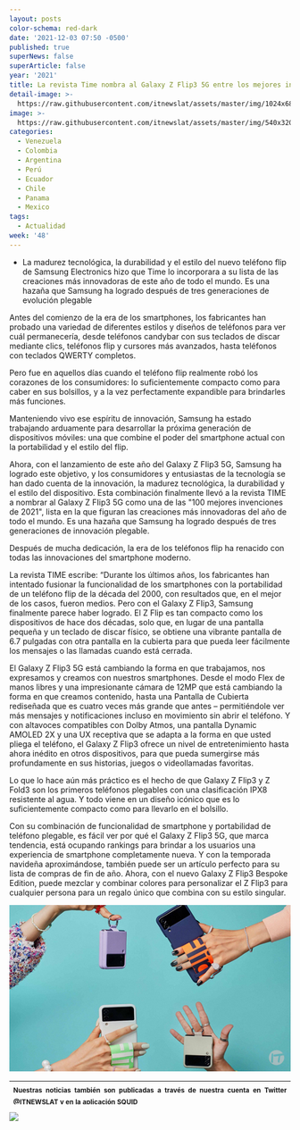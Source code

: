 ```yaml
---
layout: posts
color-schema: red-dark
date: '2021-12-03 07:50 -0500'
published: true
superNews: false
superArticle: false
year: '2021'
title: La revista Time nombra al Galaxy Z Flip3 5G entre los mejores inventos de 2021
detail-image: >-
  https://raw.githubusercontent.com/itnewslat/assets/master/img/1024x680/Galaxy-Flip-Fold-g.jpg
image: >-
  https://raw.githubusercontent.com/itnewslat/assets/master/img/540x320/Galaxy-Flip-Fold-p.jpg
categories:
  - Venezuela
  - Colombia
  - Argentina
  - Perú
  - Ecuador
  - Chile
  - Panama
  - Mexico
tags:
  - Actualidad
week: '48'
---
```

- La madurez tecnológica, la durabilidad y el estilo del nuevo teléfono flip de Samsung Electronics hizo que Time lo incorporara a su lista de las creaciones más innovadoras de este año de todo el mundo.  Es una hazaña que Samsung ha logrado después de tres generaciones de evolución plegable

Antes del comienzo de la era de los smartphones, los fabricantes han probado una variedad de diferentes estilos y diseños de teléfonos para ver cuál permanecería, desde teléfonos candybar con sus teclados de discar mediante clics, teléfonos flip y cursores más avanzados, hasta teléfonos con teclados QWERTY completos.

Pero fue en aquellos días cuando el teléfono flip realmente robó los corazones de los consumidores: lo suficientemente compacto como para caber en sus bolsillos, y a la vez perfectamente expandible para brindarles más funciones.

Manteniendo vivo ese espíritu de innovación, Samsung ha estado trabajando arduamente para desarrollar la próxima generación de dispositivos móviles: una que combine el poder del smartphone actual con la portabilidad y el estilo del flip.

Ahora, con el lanzamiento de este año del Galaxy Z FIip3 5G, Samsung ha logrado este objetivo, y los consumidores y entusiastas de la tecnología se han dado cuenta de la innovación, la madurez tecnológica, la durabilidad y el estilo del dispositivo. Esta combinación finalmente llevó a la revista TIME a nombrar al Galaxy Z FIip3 5G como una de las "100 mejores invenciones de 2021", lista en la que figuran las creaciones más innovadoras del año de todo el mundo.  Es una hazaña que Samsung ha logrado después de tres generaciones de innovación plegable.

Después de mucha dedicación, la era de los teléfonos flip ha renacido con todas las innovaciones del smartphone moderno.

La revista TIME escribe: “Durante los últimos años, los fabricantes han intentado fusionar la funcionalidad de los smartphones con la portabilidad de un teléfono flip de la década del 2000, con resultados que, en el mejor de los casos, fueron medios. Pero con el Galaxy Z FIip3, Samsung finalmente parece haber logrado. El Z Flip es tan compacto como los dispositivos de hace dos décadas, solo que, en lugar de una pantalla pequeña y un teclado de discar físico, se obtiene una vibrante pantalla de 6.7 pulgadas con otra pantalla en la cubierta para que pueda leer fácilmente los mensajes o las llamadas cuando está cerrada. 

El Galaxy Z Flip3 5G está cambiando la forma en que trabajamos, nos expresamos y creamos con nuestros smartphones. Desde el modo Flex de manos libres y una impresionante cámara de 12MP que está cambiando la forma en que creamos contenido, hasta una Pantalla de Cubierta rediseñada que es cuatro veces más grande que antes – permitiéndole ver más mensajes y notificaciones incluso en movimiento sin abrir el teléfono. Y con altavoces compatibles con Dolby Atmos, una pantalla Dynamic AMOLED 2X y una UX receptiva que se adapta a la forma en que usted pliega el teléfono, el Galaxy Z Flip3 ofrece un nivel de entretenimiento hasta ahora inédito en otros dispositivos, para que pueda sumergirse más profundamente en sus historias, juegos o videollamadas favoritas. 

Lo que lo hace aún más práctico es el hecho de que Galaxy Z Flip3 y Z Fold3 son los primeros teléfonos plegables con una clasificación IPX8 resistente al agua. Y todo viene en un diseño icónico que es lo suficientemente compacto como para llevarlo en el bolsillo.

Con su combinación de funcionalidad de smartphone y portabilidad de teléfono plegable, es fácil ver por qué el Galaxy Z FIip3 5G, que marca tendencia, está ocupando rankings para brindar a los usuarios una experiencia de smartphone completamente nueva. Y con la temporada navideña aproximándose, también puede ser un artículo perfecto para su lista de compras de fin de año. Ahora, con el nuevo Galaxy Z Flip3 Bespoke Edition, puede mezclar y combinar colores para personalizar el Z Flip3 para cualquier persona para un regalo único que combina con su estilo singular.

![](https://raw.githubusercontent.com/itnewslat/assets/master/img/540x320/Galaxy-Flip-Fold-p.jpg)

<table style="height: 42px;" width="569">
<tbody>
<tr>
<td style="text-align: justify;"><sub><strong>Nuestras noticias también son publicadas a través de nuestra cuenta en Twitter <a href="https://twitter.com/itnewslat?lang=es">@ITNEWSLAT</a> y en la aplicación <a href="https://squidapp.co/en/">SQUID</a></strong></sub></td>
</tr>
</tbody>
</table>

<img src="https://tracker.metricool.com/c3po.jpg?hash=56f88a41e39ab42c063cc51676587a04"/>
